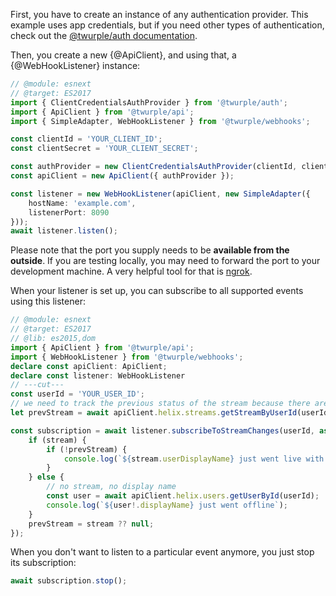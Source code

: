 First, you have to create an instance of any authentication provider. This example uses app credentials,
but if you need other types of authentication, check out the [@twurple/auth documentation](/auth).

Then, you create a new {@ApiClient}, and using that, a {@WebHookListener} instance:

```ts twoslash
// @module: esnext
// @target: ES2017
import { ClientCredentialsAuthProvider } from '@twurple/auth';
import { ApiClient } from '@twurple/api';
import { SimpleAdapter, WebHookListener } from '@twurple/webhooks';

const clientId = 'YOUR_CLIENT_ID';
const clientSecret = 'YOUR_CLIENT_SECRET';

const authProvider = new ClientCredentialsAuthProvider(clientId, clientSecret);
const apiClient = new ApiClient({ authProvider });

const listener = new WebHookListener(apiClient, new SimpleAdapter({
    hostName: 'example.com',
    listenerPort: 8090
}));
await listener.listen();
```

Please note that the port you supply needs to be **available from the outside**.
If you are testing locally, you may need to forward the port to your development machine.
A very helpful tool for that is [ngrok](/@twurple/webhooks/docs/special-hosting/ngrok).

When your listener is set up, you can subscribe to all supported events using this listener:

```ts twoslash
// @module: esnext
// @target: ES2017
// @lib: es2015,dom
import { ApiClient } from '@twurple/api';
import { WebHookListener } from '@twurple/webhooks';
declare const apiClient: ApiClient;
declare const listener: WebHookListener
// ---cut---
const userId = 'YOUR_USER_ID';
// we need to track the previous status of the stream because there are other state changes than the live/offline switch
let prevStream = await apiClient.helix.streams.getStreamByUserId(userId);

const subscription = await listener.subscribeToStreamChanges(userId, async stream => {
    if (stream) {
        if (!prevStream) {
            console.log(`${stream.userDisplayName} just went live with title: ${stream.title}`);
        }
    } else {
        // no stream, no display name
        const user = await apiClient.helix.users.getUserById(userId);
        console.log(`${user!.displayName} just went offline`);
    }
    prevStream = stream ?? null;
});
```

When you don't want to listen to a particular event anymore, you just stop its subscription:

```typescript
await subscription.stop();
```

